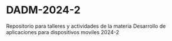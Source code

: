 # DADM-2024-2
Repositorio para talleres y actividades de la materia Desarrollo de aplicaciones para dispositivos moviles 2024-2
